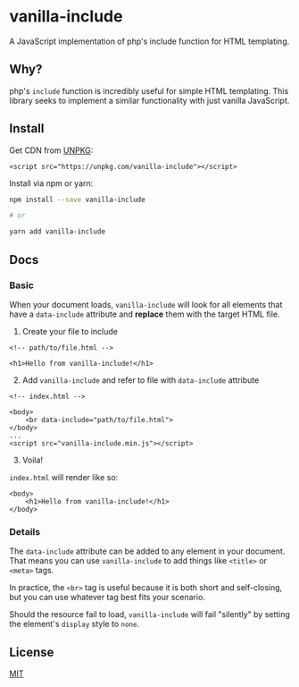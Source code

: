 # vanilla-include

A JavaScript implementation of php's include function for HTML templating.

## Why?

php's `include` function is incredibly useful for simple HTML templating. This library seeks to implement a similar functionality with just vanilla JavaScript.

## Install

Get CDN from [UNPKG](https://unpkg.com):

```
<script src="https://unpkg.com/vanilla-include"></script>
```

Install via npm or yarn:

```sh
npm install --save vanilla-include

# or

yarn add vanilla-include
```

## Docs

### Basic

When your document loads, `vanilla-include` will look for all elements that have a `data-include` attribute and **replace** them with the target HTML file.

1. Create your file to include

```
<!-- path/to/file.html -->

<h1>Hello from vanilla-include!</h1>
```

2. Add `vanilla-include` and refer to file with `data-include` attribute

```
<!-- index.html -->

<body>
    <br data-include="path/to/file.html">
</body>
...
<script src="vanilla-include.min.js"></script>
```

3. Voila!

`index.html` will render like so:

```
<body>
    <h1>Hello from vanilla-include!</h1>
</body>
```

### Details

The `data-include` attribute can be added to any element in your document. That means you can use `vanilla-include` to add things like `<title>` or `<meta>` tags.

In practice, the `<br>` tag is useful because it is both short and self-closing, but you can use whatever tag best fits your scenario.

Should the resource fail to load, `vanilla-include` will fail "silently" by setting the element's `display` style to `none`.

## License

[MIT](/LICENSE)
